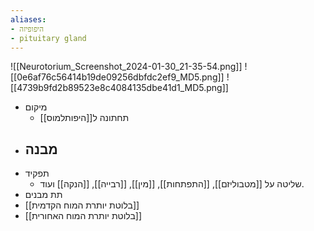 ```yaml
---
aliases:
- היפופיזה
- pituitary gland
---
```

![[Neurotorium_Screenshot_2024-01-30_21-35-54.png]]
![[0e6af76c56414b19de09256dbfdc2ef9_MD5.png]]
![[4739b9fd2b89523e8c4084135dbe41d1_MD5.png]]
- מיקום
	- תחתונה ל[[היפותלמוס]]
- מבנה
	- 
- תפקיד
	- שליטה על [[מטבוליזם]], [[התפתחות]], [[מין]], [[רבייה]], [[הנקה]] ועוד.
- תת מבנים
- [[בלוטת יותרת המוח הקדמית]]
- [[בלוטת יותרת המוח האחורית]]
